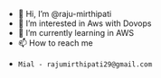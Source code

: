 - 👋 Hi, I’m @raju-mirthipati
- 👀 I’m interested in Aws with Dovops
- 🌱 I’m currently learning in AWS
- 📫 How to reach me 
-     Mial - rajumirthipati29@gmail.com

